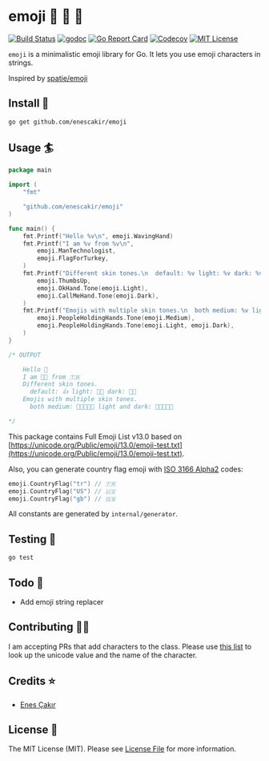 # emoji :rocket: :school_satchel: :tada:
[![Build Status](https://github.com/enescakir/emoji/workflows/build/badge.svg?branch=master)](https://github.com/enescakir/emoji/actions)
[![godoc](https://godoc.org/github.com/enescakir/emoji?status.svg)](https://godoc.org/github.com/enescakir/emoji)
[![Go Report Card](https://goreportcard.com/badge/github.com/enescakir/emoji)](https://goreportcard.com/report/github.com/enescakir/emoji)
[![Codecov](https://img.shields.io/codecov/c/github/enescakir/emoji)](https://codecov.io/gh/enescakir/emoji)
[![MIT License](https://img.shields.io/github/license/enescakir/emoji)](https://github.com/enescakir/emoji/blob/master/LICENSE)

`emoji` is a minimalistic emoji library for Go. It lets you use emoji characters in strings.

Inspired by [spatie/emoji](https://github.com/spatie/emoji)

## Install :floppy_disk:
``` bash
go get github.com/enescakir/emoji
```

## Usage :surfer:
```go
package main

import (
    "fmt"

    "github.com/enescakir/emoji"
)

func main() {
	fmt.Printf("Hello %v\n", emoji.WavingHand)
	fmt.Printf("I am %v from %v\n",
		emoji.ManTechnologist,
		emoji.FlagForTurkey,
	)
	fmt.Printf("Different skin tones.\n  default: %v light: %v dark: %v\n",
		emoji.ThumbsUp,
		emoji.OkHand.Tone(emoji.Light),
		emoji.CallMeHand.Tone(emoji.Dark),
	)
	fmt.Printf("Emojis with multiple skin tones.\n  both medium: %v light and dark: %v\n",
		emoji.PeopleHoldingHands.Tone(emoji.Medium),
		emoji.PeopleHoldingHands.Tone(emoji.Light, emoji.Dark),
	)
}

/* OUTPUT

    Hello 👋
    I am 👨‍💻 from 🇹🇷
    Different skin tones.
      default: 👍 light: 👌🏻 dark: 🤙🏿
    Emojis with multiple skin tones.
      both medium: 🧑🏽‍🤝‍🧑🏽 light and dark: 🧑🏻‍🤝‍🧑🏿

*/
```

This package contains Full Emoji List v13.0 based on [https://unicode.org/Public/emoji/13.0/emoji-test.txt](https://unicode.org/Public/emoji/13.0/emoji-test.txt).

Also, you can generate country flag emoji with [ISO 3166 Alpha2](https://en.wikipedia.org/wiki/ISO_3166-1_alpha-2) codes:
```go
emoji.CountryFlag("tr") // 🇹🇷
emoji.CountryFlag("US") // 🇺🇸
emoji.CountryFlag("gb") // 🇬🇧
```

All constants are generated by `internal/generator`.

## Testing :hammer:
``` bash
go test
```

## Todo :pushpin:
* Add emoji string replacer

## Contributing :man_technologist:
I am accepting PRs that add characters to the class.
Please use [this list](http://unicode.org/emoji/charts/full-emoji-list.html) to look up the unicode value and the name of the character.

## Credits :star:
- [Enes Çakır](https://github.com/enescakir)

## License :scroll:
The MIT License (MIT). Please see [License File](LICENSE.md) for more information.
